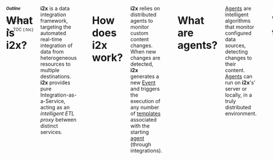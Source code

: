 <aside class="large-4 columns" markdown="1" style="position:fixed;font-size:80%;">

##### Outline
{:.no_toc}

* TOC
{:toc}

</aside>

<!-- [TOC] for Python markdown parser -->

 <div class="large-8 columns" role="content"  markdown="1">

# What is i2x?

**i2x** is a data integration framework, targeting the automated real-time integration of data from heterogeneous resources to multiple destinations. **i2x** provides pure Integration-as-a-Service, acting as an _intelligent ETL proxy_ between distinct services.

<hr>

# How does i2x work?

**i2x** relies on distributed agents to monitor custom content changes. When new changes are detected, **i2x** generates a new [Event][] and triggers the execution of any number of [templates][] associated with the starting [agent][] (through integrations).

<hr>

# What are agents?

[Agents][] are intelligent algorithms that monitor configured data sources, detecting changes to their content. [Agents][] can run on **i2x**'s' server or locally, in a truly distributed environment.

<hr>

# What are templates?

[Templates][] are used to define what to do data with the data points gathered by the [agents][]. This can go from updating a file in your Dropbox account to sending custom emails.

<hr>

# What are integrations?

Putting it simply, [Integrations][] connect [agents][] with [templates][]. Hence, [integrations][] are the logical bridge between the distributed monitored [sources][] and the actions triggered by content changes.
<hr>

</div>

[agent]:        /i2x/docs/#agents
[agents]:       /i2x/docs/#agents
[event]:        /i2x/docs/#events
[templates]:    /i2x/docs/#templates
[template]:     /i2x/docs/#templates
[integrations]: /i2x/docs/#integrations
[integration]:  /i2x/docs/#integrations
[sources]:      /i2x/docs/#sources